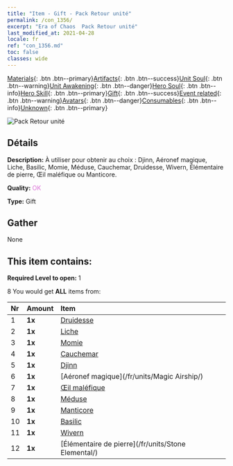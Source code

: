 ```yaml
---
title: "Item - Gift - Pack Retour unité"
permalink: /con_1356/
excerpt: "Era of Chaos  Pack Retour unité"
last_modified_at: 2021-04-28
locale: fr
ref: "con_1356.md"
toc: false
classes: wide
---
```

 [Materials](/ItemsFR/){: .btn .btn--primary}[Artifacts](/ItemsFR/Artifacts/){: .btn .btn--success}[Unit Soul](/ItemsFR/UnitSoul/){: .btn .btn--warning}[Unit Awakening](/ItemsFR/UnitAwakening/){: .btn .btn--danger}[Hero Soul](/ItemsFR/HeroSoul/){: .btn .btn--info}[Hero Skill](/ItemsFR/HeroSkill/){: .btn .btn--primary}[Gift](/ItemsFR/Gift/){: .btn .btn--success}[Event related](/ItemsFR/Events/){: .btn .btn--warning}[Avatars](/ItemsFR/Avatars/){: .btn .btn--danger}[Consumables](/ItemsFR/Consumables/){: .btn .btn--info}[Unknown](/ItemsFR/Unknown/){: .btn .btn--primary}

 ![Pack Retour unité](/images/t/i_907054.png)

## Détails
 **Description:** À utiliser pour obtenir au choix : Djinn, Aéronef magique, Liche, Basilic, Momie, Méduse, Cauchemar, Druidesse, Wivern, Élémentaire de pierre, Œil maléfique ou Manticore.

 **Quality:** <span style="color: #DA70D6">OK</span>

 **Type:** Gift

## Gather

  None

## This item contains:

 **Required Level to open:** 1

 8 You would get **ALL** items  from:

  | Nr | Amount |     Item    |
  |:---|:-------|:------------|
  | 1 |  **1x** | [Druidesse](/fr/units/Druid/) |  | 
  | 2 |  **1x** | [Liche](/fr/units/Lich/) |  | 
  | 3 |  **1x** | [Momie](/fr/units/Mummy/) |  | 
  | 4 |  **1x** | [Cauchemar](/fr/units/Nightmare/) |  | 
  | 5 |  **1x** | [Djinn](/fr/units/Genie/) |  | 
  | 6 |  **1x** | [Aéronef magique](/fr/units/Magic Airship/) |  | 
  | 7 |  **1x** | [Œil maléfique](/fr/units/Beholder/) |  | 
  | 8 |  **1x** | [Méduse](/fr/units/Medusa/) |  | 
  | 9 |  **1x** | [Manticore](/fr/units/Manticore/) |  | 
  | 10 |  **1x** | [Basilic](/fr/units/Basilisk/) |  | 
  | 11 |  **1x** | [Wivern](/fr/units/Wyvern/) |  | 
  | 12 |  **1x** | [Élémentaire de pierre](/fr/units/Stone Elemental/) |  | 
